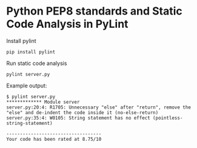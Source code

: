 # Python PEP8 standards and Static Code Analysis in PyLint

Install pylint
```
pip install pylint
```

Run static code analysis
```
pylint server.py
```

Example output:
```
$ pylint server.py
************* Module server
server.py:20:4: R1705: Unnecessary "else" after "return", remove the "else" and de-indent the code inside it (no-else-return)
server.py:35:4: W0105: String statement has no effect (pointless-string-statement)

-----------------------------------
Your code has been rated at 8.75/10
```

